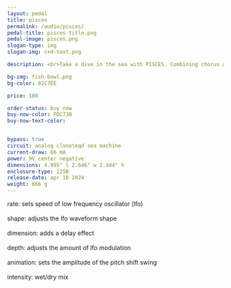 ```yaml
---
layout: pedal
title: pisces
permalink: /audio/pisces/
pedal-title: pisces-title.png
pedal-image: pisces.png
slogan-type: img
slogan-img: c+d-text.png

description: <br>Take a dive in the sea with PISCES. Combining chorus and delay effects this pedal sounds like what your goldfish hears.

bg-img: fish-bowl.png
bg-color: 81C7EE

price: 100

order-status: buy now
buy-now-color: FDC73B
buy-now-text-color:


bypass: true
circuit: analog clone\eqd sea machine
current-draw: 66 mA
power: 9V center negative
dimensions: 4.995" l 2.646" w 2.344" h
enclosure-type: 125B
release-date: apr 18 2024
weight: 666 g
---
```



rate: sets speed of low frequency oscillator (lfo)
<br>
<br>
shape: adjusts the lfo waveform shape
<br>
<br>
dimension: adds a delay effect
<br>
<br>
depth: adjusts the amount of lfo modulation
<br>
<br>
animation: sets the amplitude of the pitch shift swing
<br>
<br>
intensity: wet/dry mix
<br>
<br>
